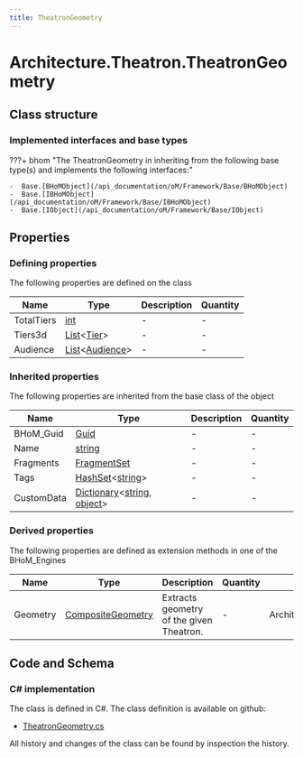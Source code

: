 ```yaml
---
title: TheatronGeometry
---
```


# Architecture.Theatron.TheatronGeometry



## Class structure

### Implemented interfaces and base types

???+ bhom "The TheatronGeometry in inheriting from the following base type(s) and implements the following interfaces:"

    -  Base.[BHoMObject](/api_documentation/oM/Framework/Base/BHoMObject)
    -  Base.[IBHoMObject](/api_documentation/oM/Framework/Base/IBHoMObject)
    -  Base.[IObject](/api_documentation/oM/Framework/Base/IObject)


## Properties



### Defining properties

The following properties are defined on the class

| Name             | Type             | Description      | Quantity         |
|------------------|------------------|------------------|------------------|
| TotalTiers | [int](https://learn.microsoft.com/en-us/dotnet/api/System.Int32?view=netstandard-2.0) | - | - |
| Tiers3d | [List](https://learn.microsoft.com/en-us/dotnet/api/System.Collections.Generic.List-1?view=netstandard-2.0)&lt;[Tier](/api_documentation/oM/Analytical/Architecture/Theatron/Tier)&gt; | - | - |
| Audience | [List](https://learn.microsoft.com/en-us/dotnet/api/System.Collections.Generic.List-1?view=netstandard-2.0)&lt;[Audience](/api_documentation/oM/Physical/Humans/ViewQuality/Audience)&gt; | - | - |


### Inherited properties
The following properties are inherited from the base class of the object

| Name             | Type             | Description      | Quantity         |
|------------------|------------------|------------------|------------------|
| BHoM_Guid | [Guid](https://learn.microsoft.com/en-us/dotnet/api/System.Guid?view=netstandard-2.0) | - | - |
| Name | [string](https://learn.microsoft.com/en-us/dotnet/api/System.String?view=netstandard-2.0) | - | - |
| Fragments | [FragmentSet](/api_documentation/oM/Framework/Base/FragmentSet) | - | - |
| Tags | [HashSet](https://learn.microsoft.com/en-us/dotnet/api/System.Collections.Generic.HashSet-1?view=netstandard-2.0)&lt;[string](https://learn.microsoft.com/en-us/dotnet/api/System.String?view=netstandard-2.0)&gt; | - | - |
| CustomData | [Dictionary](https://learn.microsoft.com/en-us/dotnet/api/System.Collections.Generic.Dictionary-2?view=netstandard-2.0)&lt;[string](https://learn.microsoft.com/en-us/dotnet/api/System.String?view=netstandard-2.0), [object](https://learn.microsoft.com/en-us/dotnet/api/System.Object?view=netstandard-2.0)&gt; | - | - |


### Derived properties

The following properties are defined as extension methods in one of the BHoM_Engines

| Name             | Type             | Description      | Quantity         | Engine           |
|------------------|------------------|------------------|------------------|------------------|
| Geometry | [CompositeGeometry](/api_documentation/oM/Dimensional/Geometry/CompositeGeometry) | Extracts geometry of the given Theatron. | - | Architecture_Engine |


## Code and Schema

### C# implementation

The class is defined in C#. The class definition is available on github:

- [TheatronGeometry.cs](https://github.com/BHoM/BHoM/blob/develop/Architecture_oM/Theatron/Elements/TheatronGeometry.cs)

All history and changes of the class can be found by inspection the history.
